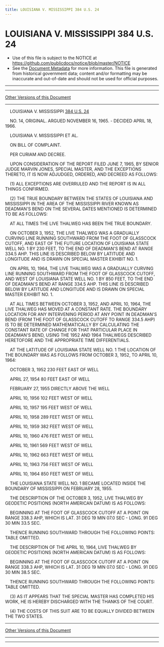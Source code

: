 ```yaml
---
title: LOUISIANA V. MISSISSIPPI 384 U.S. 24
---
```


# LOUISIANA V. MISSISSIPPI 384 U.S. 24

* Use of this file is subject to the NOTICE at https://github.com/publicdocs/notice/blob/master/NOTICE
* See the [Document Metadata](../../../index.md) for more information.
  This file is generated from historical government data; content and/or formatting may be inaccurate and out-of-date and should not be used for official purposes.

----------
----------

[Other Versions of this Document](https://publicdocs.github.io/go/links?ns=uslm-x&ref=%2Fus%2Fcourts%2Fscotus%2FusReporter%2F384%2F24)

----------

    LOUISIANA V. MISSISSIPPI [384 U.S. 24][/us/courts/scotus/usReporter/384/24]

    NO. 14, ORIGINAL.  ARGUED NOVEMBER 16, 1965.  - DECIDED APRIL 18, 1966.

    LOUISIANA V. MISSISSIPPI ET AL.

    ON BILL OF COMPLAINT.

    PER CURIAM AND DECREE.

    UPON CONSIDERATION OF THE REPORT FILED JUNE 7, 1965, BY SENIOR JUDGE MARVIN JONES, SPECIAL MASTER, AND THE EXCEPTIONS THERETO, IT IS NOW ADJUDGED, ORDERED, AND DECREED AS FOLLOWS:

    (1)  ALL EXCEPTIONS ARE OVERRULED AND THE REPORT IS IN ALL THINGS CONFIRMED.

    (2)  THE TRUE BOUNDARY BETWEEN THE STATES OF LOUISIANA AND MISSISSIPPI IN THE AREA OF THE MISSISSIPPI RIVER KNOWN AS DEADMAN'S BEND ON THE SEVERAL DATES MENTIONED IS DETERMINED TO BE AS FOLLOWS:

    AT ALL TIMES THE LIVE THALWEG HAS BEEN THE TRUE BOUNDARY.

    ON OCTOBER 3, 1952, THE LIVE THALWEG WAS A GRADUALLY CURVING LINE RUNNING SOUTHWARD FROM THE FOOT OF GLASSCOCK CUTOFF, AND EAST OF THE FUTURE LOCATION OF LOUISIANA STATE WELL NO. 1 BY 230 FEET, TO THE END OF DEADMAN'S BEND AT RANGE 334.5 AHP.  THIS LINE IS DESCRIBED BELOW BY LATITUDE AND LONGITUDE AND IS DRAWN ON SPECIAL MASTER EXHIBIT NO. 1.

    ON APRIL 10, 1964, THE LIVE THALWEG WAS A GRADUALLY CURVING LINE RUNNING SOUTHWARD FROM THE FOOT OF GLASSCOCK CUTOFF, AND WEST OF LOUISIANA STATE WELL NO. 1 BY 850 FEET, TO THE END OF DEADMAN'S BEND AT RANGE 334.5 AHP.  THIS LINE IS DESCRIBED BELOW BY LATITUDE AND LONGITUDE AND IS DRAWN ON SPECIAL MASTER EXHIBIT NO. 1.

    AT ALL TIMES BETWEEN OCTOBER 3, 1952, AND APRIL 10, 1964, THE LIVE THALWEG HAS MOVED AT A CONSTANT RATE.  THE BOUNDARY LOCATION FOR ANY INTERVENING PERIOD AT ANY POINT IN DEADMAN'S BEND (FROM THE FOOT OF GLASSCOCK CUTOFF TO RANGE 334.5 AHP) IS TO BE DETERMINED MATHEMATICALLY BY CALCULATING THE CONSTANT RATE OF CHANGE FOR THAT PARTICULAR PLACE IN DEADMAN'S BEND, USING THE 1952 AND 1964 THALWEGS DESCRIBED HERETOFORE AND THE APPROPRIATE TIME DIFFERENTIALS.

    AT THE LATITUDE OF LOUISIANA STATE WELL NO. 1 THE LOCATION OF THE BOUNDARY WAS AS FOLLOWS FROM OCTOBER 3, 1952, TO APRIL 10, 1964:

    OCTOBER 3, 1952                230 FEET EAST OF WELL

    APRIL 27, 1954                 80 FEET EAST OF WELL

    FEBRUARY 27, 1955              DIRECTLY ABOVE THE WELL

    APRIL 10, 1956           102 FEET WEST OF WELL

    APRIL 10, 1957     195 FEET WEST OF WELL

    APRIL 10, 1958                 289 FEET WEST OF WELL

    APRIL 10, 1959                 382 FEET WEST OF WELL

    APRIL 10, 1960                 476 FEET WEST OF WELL

    APRIL 10, 1961                 569 FEET WEST OF WELL

    APRIL 10, 1962                 663 FEET WEST OF WELL

    APRIL 10, 1963                 756 FEET WEST OF WELL

    APRIL 10, 1964                 850 FEET WEST OF WELL

    THE LOUISIANA STATE WELL NO. 1 BECAME LOCATED INSIDE THE BOUNDARY OF MISSISSIPPI ON FEBRUARY 28, 1955.

    THE DESCRIPTION OF THE OCTOBER 3, 1952, LIVE THALWEG BY GEODETIC POSITIONS (NORTH AMERICAN DATUM) IS AS FOLLOWS:

    BEGINNING AT THE FOOT OF GLASSCOCK CUTOFF AT A POINT ON RANGE 338.3 AHP, WHICH IS LAT.  31 DEG 19 MIN 07.0 SEC - LONG.  91 DEG 30 MIN 33.5 SEC.

    THENCE RUNNING SOUTHWARD THROUGH THE FOLLOWING POINTS: TABLE OMITTED.

    THE DESCRIPTION OF THE APRIL 10, 1964, LIVE THALWEG BY GEODETIC POSITIONS (NORTH AMERICAN DATUM) IS AS FOLLOWS:

    BEGINNING AT THE FOOT OF GLASSCOCK CUTOFF AT A POINT ON RANGE 338.3 AHP, WHICH IS LAT.  31 DEG 19 MIN 07.0 SEC - LONG.  91 DEG 30 MIN 38.5 SEC.

    THENCE RUNNING SOUTHWARD THROUGH THE FOLLOWING POINTS: TABLE OMITTED.

    (3)  AS IT APPEARS THAT THE SPECIAL MASTER HAS COMPLETED HIS WORK, HE IS HEREBY DISCHARGED WITH THE THANKS OF THE COURT.

    (4)  THE COSTS OF THIS SUIT ARE TO BE EQUALLY DIVIDED BETWEEN THE TWO STATES.

----------

[Other Versions of this Document](https://publicdocs.github.io/go/links?ns=uslm-x&ref=%2Fus%2Fcourts%2Fscotus%2FusReporter%2F384%2F24)

----------
----------

[/us/courts/scotus/usReporter/384/24]: https://publicdocs.github.io/go/links?ns=uslm-x&ref=%2Fus%2Fcourts%2Fscotus%2FusReporter%2F384%2F24


